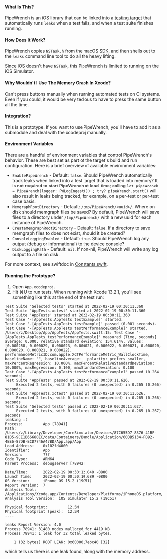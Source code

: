 #### What Is This?
PipeWrench is an iOS library that can be linked into a [testing target](https://developer.apple.com/library/archive/documentation/DeveloperTools/Conceptual/testing_with_xcode/chapters/01-introduction.html#//apple_ref/doc/uid/TP40014132) that automatically runs `leaks` when a test fails, and when a test suite finishes running.

#### How Does It Work?
PipeWrench copies `NSTask.h` from the macOS SDK, and then shells out to the `leaks` command line tool to do all the heavy lifting.

Since iOS doesn't have `NSTask`, this PipeWrench is limited to running on the iOS Simulator.

#### Why Wouldn't I Use The Memory Graph In Xcode?
Can't press buttons manually when running automated tests on CI systems. Even if you could, it would be very tedious to have to press the same button all the time.

#### Integration?
This is a prototype. If you want to use PipeWrench, you'll have to add it as a submodule and deal with the xcodeproj manually.

#### Environment Variables
There are a handful of environment variables that control PipeWrench's behavior. These are best set as part of the target's build and run configuration. Here is a brief overview of available environment variables:

- `EnablePipeWrench` - Default: `false`. Should PipeWrench automatically track leaks when linked into a test target that is loaded into memory? It is not required to start PipeWrench at load-time; calling `let pipeWrench = PipeWrench(logger: PWLogIngest()) ; try? pipeWrench.start()` will also result in leaks being tracked, for example, on a per-test or per-test case basis.
- `MemgraphRootDirectory` - Default: `/tmp/PipeWrench/<uuid>/`. Where on disk should memgraph files be saved? By default, PipeWrench will save files to a directory under `/tmp/PipeWrench/` with a new uuid for each instance of PipeWrench.
- `CreateMemgraphRootDirectory` - Default: `false`. If a directory to save memgraph files to does not exist, should it be created?
- `ConsoleLoggingEnabled` - Default: `true`. Should PipeWrench log any output (debug or informational) to the device console?
- `DiskLoggingPath` - Default: `nil`. If non-nil, PipeWrench will write any log output to a file on disk.

For more context, see swiftdoc in [Constants.swift](https://github.com/zadr/PipeWrench/blob/main/PipeWrench/PipeWrench/Constants.swift).

#### Running the Prototype?
1. Open `App.xcodeproj`.
2. Hit ⌘U to run tests. When running with Xcode 13.2.1, you'll see something like this at the end of the test run:


```
Test Suite 'Selected tests' started at 2022-02-19 00:30:11.360
Test Suite 'AppTests.xctest' started at 2022-02-19 00:30:11.360
Test Suite 'AppTests' started at 2022-02-19 00:30:11.360
Test Case '-[AppTests.AppTests testExample]' started.
Test Case '-[AppTests.AppTests testExample]' passed (0.001 seconds).
Test Case '-[AppTests.AppTests testPerformanceExample]' started.
/Users/z/Desktop/App/AppTests/AppTests.swift:15: Test Case '-[AppTests.AppTests testPerformanceExample]' measured [Time, seconds] average: 0.000, relative standard deviation: 154.614%, values: [0.000258, 0.000029, 0.000023, 0.000021, 0.000022, 0.000021, 0.000020, 0.000020, 0.000021, 0.000022], performanceMetricID:com.apple.XCTPerformanceMetric_WallClockTime, baselineName: "", baselineAverage: , polarity: prefers smaller, maxPercentRegression: 10.000%, maxPercentRelativeStandardDeviation: 10.000%, maxRegression: 0.100, maxStandardDeviation: 0.100
Test Case '-[AppTests.AppTests testPerformanceExample]' passed (0.264 seconds).
Test Suite 'AppTests' passed at 2022-02-19 00:30:11.626.
	 Executed 2 tests, with 0 failures (0 unexpected) in 0.265 (0.266) seconds
Test Suite 'AppTests.xctest' passed at 2022-02-19 00:30:11.626.
	 Executed 2 tests, with 0 failures (0 unexpected) in 0.265 (0.266) seconds
Test Suite 'Selected tests' passed at 2022-02-19 00:30:11.627.
	 Executed 2 tests, with 0 failures (0 unexpected) in 0.265 (0.267) seconds
leaking :(
Process:         App [78941]
Path:            /Users/z/Library/Developer/CoreSimulator/Devices/87C655D7-8376-41BF-81D5-9CE1B66680EC/data/Containers/Bundle/Application/60DB5134-FD92-4EE6-87DB-ECD7746A47BD/App.app/App
Load Address:    0x102fd4000
Identifier:      App
Version:         ???
Code Type:       ARM64
Parent Process:  debugserver [78942]

Date/Time:       2022-02-19 00:30:12.040 -0800
Launch Time:     2022-02-19 00:30:10.689 -0800
OS Version:      iPhone OS 15.2 (19C51)
Report Version:  7
Analysis Tool:   /Applications/Xcode.app/Contents/Developer/Platforms/iPhoneOS.platform/Library/Developer/CoreSimulator/Profiles/Runtimes/iOS.simruntime/Contents/Resources/RuntimeRoot/usr/bin/leaks
Analysis Tool Version:  iOS Simulator 15.2 (19C51)

Physical footprint:         12.5M
Physical footprint (peak):  12.5M
----

leaks Report Version: 4.0
Process 78941: 31480 nodes malloced for 4419 KB
Process 78941: 1 leak for 32 total leaked bytes.

    1 (32 bytes) ROOT LEAK: 0x6000017ebc40 [32]
````

which tells us there is one leak found, along with the memory address.
